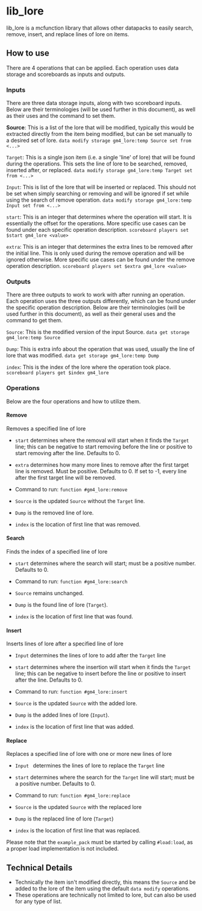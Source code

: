 # lib_lore
lib_lore is a mcfunction library that allows other datapacks to easily search, remove, insert, and replace lines of lore on items.

## How to use
There are 4 operations that can be applied. Each operation uses data storage and scoreboards as inputs and outputs.

### Inputs
There are three data storage inputs, along with two scoreboard inputs. Below are their terminologies (will be used further in this document), as well as their uses and the command to set them.

**Source**: This is a list of the lore that will be modified, typically this would be extracted directly from the item being modified, but can be set manually to a desired set of lore.
`data modify storage gm4_lore:temp Source set from <...>`

`Target`: This is a single json item (i.e. a single 'line' of lore) that will be found during the operations. This sets the line of lore to be searched, removed, inserted after, or replaced.
`data modify storage gm4_lore:temp Target set from <...>`

`Input`: This is list of the lore that will be inserted or replaced. This should not be set when simply searching or removing and will be ignored if set while using the search of remove operation.
`data modify storage gm4_lore:temp Input set from <...>`

`start`: This is an integer that determines where the operation will start. It is essentially the offset for the operations. More specific use cases can be found under each specific operation description.
`scoreboard players set $start gm4_lore <value>`

`extra`: This is an integer that determines the extra lines to be removed after the initial line. This is only used during the remove operation and will be ignored otherwise. More specific use cases can be found under the remove operation description.
`scoreboard players set $extra gm4_lore <value>`

### Outputs
There are three outputs to work to work with after running an operation. Each operation uses the three outputs differently, which can be found under the specific operation description. Below are their terminologies (will be used further in this document), as well as their general uses and the command to get them.

`Source`: This is the modified version of the input Source.
`data get storage gm4_lore:temp Source`

`Dump`: This is extra info about the operation that was used, usually the line of lore that was modified.
`data get storage gm4_lore:temp Dump`

`index`: This is the index of the lore where the operation took place.
`scoreboard players get $index gm4_lore`


### Operations
Below are the four operations and how to utilize them.

#### Remove
Removes a specified line of lore

- `start` determines where the removal will start when it finds the `Target` line; this can be negative to start removing before the line or positive to start removing after the line. Defaults to 0.
- `extra` determines how many more lines to remove after the first target line is removed. Must be positive. Defaults to 0. If set to -1, every line after the first target line will be removed.

- Command to run: `function #gm4_lore:remove`

- `Source` is the updated `Source` without the `Target` line.
- `Dump` is the removed line of lore.
- `index` is the location of first line that was removed.


#### Search
Finds the index of a specified line of lore
- `start` determines where the search will start; must be a positive number. Defaults to 0.

- Command to run: `function #gm4_lore:search`

- `Source` remains unchanged.
- `Dump` is the found line of lore (`Target`).
- `index` is the location of first line that was found.


#### Insert
Inserts lines of lore after a specified line of lore

- `Input` determines the lines of lore to add after the `Target` line
- `start` determines where the insertion will start when it finds the `Target` line; this can be negative to insert before the line or positive to insert after the line. Defaults to 0.

- Command to run: `function #gm4_lore:insert`

- `Source` is the updated `Source` with the added lore.
- `Dump` is the added lines of lore (`Input`).
- `index` is the location of first line that was added.


#### Replace
Replaces a specified line of lore with one or more new lines of lore

- `Input ` determines the lines of lore to replace the `Target` line
- `start` determines where the search for the `Target` line will start; must be a positive number. Defaults to 0.

- Command to run: `function #gm4_lore:replace`

- `Source` is the updated `Source` with the replaced lore
- `Dump` is the replaced line of lore (`Target`)
- `index` is the location of first line that was replaced.


Please note that the `example_pack` must be started by calling `#load:load`, as a proper load implementation is not included.

## Technical Details
- Technically the item isn't modified directly, this means the `Source` and be added to the lore of the item using the default `data modify` operations.
- These operations are technically not limited to lore, but can also be used for any type of list.
